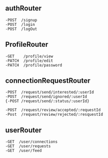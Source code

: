 ## authRouter
    -POST  /signup
    -POST  /login
    -POST  /logOut

## ProfileRouter
    -GET    /profile/view
    -PATCH  /profile/edit
    -PATCH  /profile/password

## connectionRequestRouter
    -POST  /request/send/interested/:userId
    -POST  /request/send/ignored/:userId
    {-POST /request/send/:status/:userId}
    
    -POST  /request/review/accepted/:requestId
    -Post  /request/review/rejected/:resquestId

## userRouter
    -GET  /user/connections
    -GET  /user/requests
    -GET  /user/feed